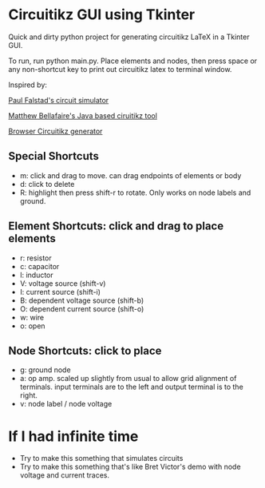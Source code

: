 # Circuitikz GUI using Tkinter

Quick and dirty python project for generating circuitikz LaTeX in a Tkinter GUI.

To run, run python main.py. Place elements and nodes, then press space or any non-shortcut key to print out circuitikz latex to terminal window.

Inspired by:

[Paul Falstad's circuit simulator](https://falstad.com/circuit/)

[Matthew Bellafaire's Java based ciruitikz tool](https://github.com/Bellafaire/CircuiTikZ-Tool)

[Browser Circuitikz generator](https://grex99.gitlab.io/circuitgui/)

## Special Shortcuts
- m: click and drag to move. can drag endpoints of elements or body
- d: click to delete
- R: highlight then press shift-r to rotate. Only works on node labels and ground.
## Element Shortcuts: click and drag to place elements
- r: resistor
- c: capacitor
- l: inductor
- V: voltage source (shift-v)
- I: current source (shift-i)
- B: dependent voltage source (shift-b)
- O: dependent current source (shift-o)
- w: wire
- o: open
## Node Shortcuts: click to place
- g: ground node
- a: op amp. scaled up slightly from usual to allow grid alignment of terminals. input terminals are to the left and output terminal is to the right.
- v: node label / node voltage

# If I had infinite time
- Try to make this something that simulates circuits
- Try to make this something that's like Bret Victor's demo with node voltage and current traces.
